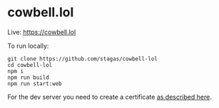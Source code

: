 # cowbell.lol

Live: https://cowbell.lol

To run locally:

```
git clone https://github.com/stagas/cowbell-lol
cd cowbell-lol
npm i
npm run build
npm run start:web
```

For the dev server you need to create a certificate [as described here](https://github.com/stagas/devito#caching--certificate).
